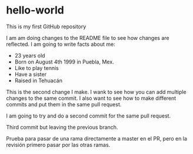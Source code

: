 # hello-world
This is my first GitHub repository

I am am doing changes to the README file to see how changes are reflected.
I am going to write facts about me:
- 23 years old
- Born on August 4th 1999 in Puebla, Mex.
- Like to play tennis
- Have a sister
- Raised in Tehuacán

This is the second change I make. I wank to see how you can add multiple changes to the same commit.
I also want to see how to make different commits and put them in the same pull request.


I am going to try and do a second commit for the same pull request.

Third commit but leaving the previous branch.

Prueba para pasar de una rama directamente a master en el PR, pero en la revisión primero pasar por las otras ramas.

